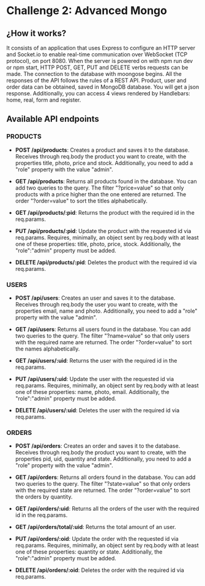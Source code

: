 # Challenge 2: Advanced Mongo

## ¿How it works?

It consists of an application that uses Express to configure an HTTP server and Socket.io to enable real-time communication over WebSocket (TCP protocol), on port 8080. When the server is powered on with npm run dev or npm start, HTTP POST, GET, PUT and DELETE verbs requests can be made. The connection to the database with moongose ​​begins. All the responses of the API follows the rules of a REST API. Product, user and order data can be obtained, saved in MongoDB database. You will get a json response. Additionally, you can access 4 views rendered by Handlebars: home, real, form and register.

## Available API endpoints

### PRODUCTS

- **POST /api/products**: Creates a product and saves it to the database. Receives through req.body the product you want to create, with the properties title, photo, price and stock. Additionally, you need to add a "role" property with the value "admin".

- **GET /api/products**: Returns all products found in the database. You can add two queries to the query. The filter "?price=value" so that only products with a price higher than the one entered are returned. The order "?order=value" to sort the titles alphabetically.

- **GET /api/products/:pid**: Returns the product with the required id in the req.params.

- **PUT /api/products/:pid**: Update the product with the requested id via req.params. Requires, minimally, an object sent by req.body with at least one of these properties: title, photo, price, stock. Additionally, the "role":"admin" property must be added.
 
- **DELETE /api/products/:pid**: Deletes the product with the required id via req.params.

### USERS

- **POST /api/users**: Creates an user and saves it to the database. Receives through req.body the user you want to create, with the properties email, name and photo. Additionally, you need to add a "role" property with the value "admin".

- **GET /api/users**: Returns all users found in the database. You can add two queries to the query. The filter "?name=value" so that only users with the required name are returned. The order "?order=value" to sort the names alphabetically.

- **GET /api/users/:uid**: Returns the user with the required id in the req.params.

- **PUT /api/users/:uid**: Update the user with the requested id via req.params. Requires, minimally, an object sent by req.body with at least one of these properties: name, photo, email. Additionally, the "role":"admin" property must be added.
 
- **DELETE /api/users/:uid**: Deletes the user with the required id via req.params.

### ORDERS

- **POST /api/orders**: Creates an order and saves it to the database. Receives through req.body the product you want to create, with the properties pid, uid, quantity and state. Additionally, you need to add a "role" property with the value "admin".

- **GET /api/orders**: Returns all orders found in the database. You can add two queries to the query. The filter "?state=value" so that only orders with the required state are returned. The order "?order=value" to sort the orders by quantity.

- **GET /api/orders/:uid**: Returns all the orders of the user with the required id in the req.params.

- **GET /api/orders/total/:uid**: Returns the total amount of an user.

- **PUT /api/orders/:oid**: Update the order with the requested id via req.params. Requires, minimally, an object sent by req.body with at least one of these properties: quantity or state. Additionally, the "role":"admin" property must be added.
 
- **DELETE /api/orders/:oid**: Deletes the order with the required id via req.params. 


